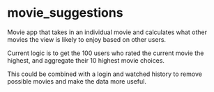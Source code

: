 movie_suggestions
=================

Movie app that takes in an individual movie and calculates what other movies the view is likely to enjoy based on other users.

Current logic is to get the 100 users who rated the current movie the highest, and aggregate their 10 highest movie choices.

This could be combined with a login and watched history to remove possible movies and make the data more useful.
